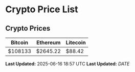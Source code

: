 # Crypto Price List

## Crypto Prices
| Bitcoin | Ethereum | Litecoin |
| ------- | -------- | -------- |
| $108133 | $2645.22 | $88.42 |
**Last Updated:** 2025-06-16 18:57 UTC
**Last Updated:** $DATE$
